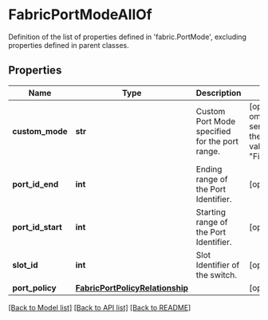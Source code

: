 # FabricPortModeAllOf

Definition of the list of properties defined in 'fabric.PortMode', excluding properties defined in parent classes.
## Properties
Name | Type | Description | Notes
------------ | ------------- | ------------- | -------------
**custom_mode** | **str** | Custom Port Mode specified for the port range. | [optional]  if omitted the server will use the default value of "FibreChannel"
**port_id_end** | **int** | Ending range of the Port Identifier. | [optional] 
**port_id_start** | **int** | Starting range of the Port Identifier. | [optional] 
**slot_id** | **int** | Slot Identifier of the switch. | [optional] 
**port_policy** | [**FabricPortPolicyRelationship**](FabricPortPolicyRelationship.md) |  | [optional] 

[[Back to Model list]](../README.md#documentation-for-models) [[Back to API list]](../README.md#documentation-for-api-endpoints) [[Back to README]](../README.md)


